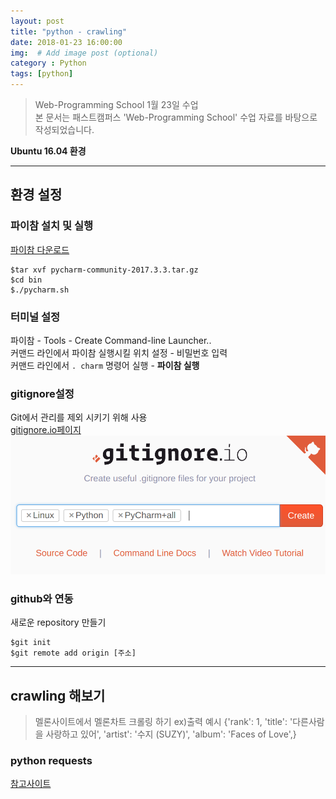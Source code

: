```yaml
---
layout: post
title: "python - crawling"
date: 2018-01-23 16:00:00
img:  # Add image post (optional)
category : Python
tags: [python]
---
```

>Web-Programming School 1월 23일 수업 <br>
>본 문서는 패스트캠퍼스 'Web-Programming School' 수업 자료를 바탕으로 작성되었습니다.

**Ubuntu 16.04 환경**

---
## 환경 설정
### 파이참 설치 및 실행
[파이참 다운로드](https://www.jetbrains.com/pycharm/download/)

```
$tar xvf pycharm-community-2017.3.3.tar.gz
$cd bin
$./pycharm.sh
```
### 터미널 설정
파이참 - Tools - Create Command-line Launcher.. <br>
커맨드 라인에서 파이참 실행시킬 위치 설정 - 비밀번호 입력 <br>
커맨드 라인에서 `. charm` 명령어 실행 - **파이참 실행**

### gitignore설정
Git에서 관리를 제외 시키기 위해 사용<br>
[gitignore.io페이지](https://www.gitignore.io/)<br>
![gitignore 페이지](/assets/post_img/gitignore.png)

### github와 연동
새로운 repository 만들기

```
$git init
$git remote add origin [주소]
```

-----
## crawling 해보기
> 멜론사이트에서 멜론차트 크롤링 하기
> ex)출력 예시
{'rank': 1, 'title': '다른사람을 사랑하고 있어', 'artist': '수지 (SUZY)', 'album': 'Faces of Love',}

### python requests
[참고사이트](http://docs.python-requests.org/en/master/user/quickstart/)

```py
```
